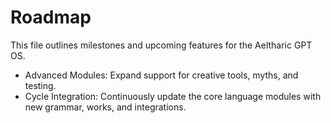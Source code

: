 # Roadmap

This file outlines milestones and upcoming features for the Aeltharic GPT OS.

- Advanced Modules: Expand support for creative tools, myths, and testing.
- Cycle Integration: Continuously update the core language modules with new grammar, works, and integrations.